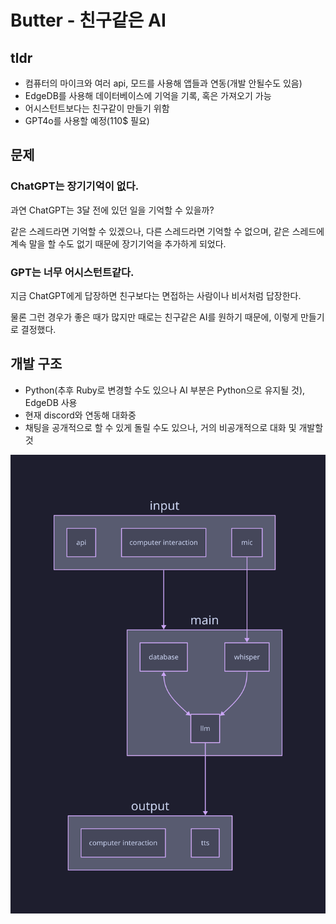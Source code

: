 # Butter - 친구같은 AI

## tldr

- 컴퓨터의 마이크와 여러 api, 모드를 사용해 앱들과 연동(개발 안될수도 있음)
- EdgeDB를 사용해 데이터베이스에 기억을 기록, 혹은 가져오기 가능
- 어시스턴트보다는 친구같이 만들기 위함
- GPT4o를 사용할 예정(110$ 필요)

## 문제

### ChatGPT는 장기기억이 없다.

과연 ChatGPT는 3달 전에 있던 일을 기억할 수 있을까?

같은 스레드라면 기억할 수 있겠으나, 다른 스레드라면 기억할 수 없으며, 같은 스레드에 계속 말을 할 수도 없기 때문에 장기기억을 추가하게 되었다.

### GPT는 너무 어시스턴트같다.

지금 ChatGPT에게 답장하면 친구보다는 면접하는 사람이나 비서처럼 답장한다.

물론 그런 경우가 좋은 때가 많지만 때로는 친구같은 AI를 원하기 때문에, 이렇게 만들기로 결정했다.

## 개발 구조

- Python(추후 Ruby로 변경할 수도 있으나 AI 부분은 Python으로 유지될 것), EdgeDB 사용
- 현재 discord와 연동해 대화중
- 채팅을 공개적으로 할 수 있게 돌릴 수도 있으나, 거의 비공개적으로 대화 및 개발할 것

![butter image](./medias/butter.svg)

